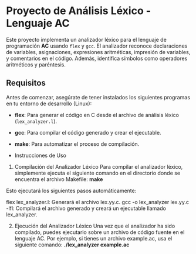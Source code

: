 # Proyecto de Análisis Léxico - Lenguaje AC

Este proyecto implementa un analizador léxico para el lenguaje de programación **AC** usando `flex` y `gcc`. El analizador reconoce declaraciones de variables, asignaciones, expresiones aritméticas, impresión de variables, y comentarios en el código. Además, identifica símbolos como operadores aritméticos y paréntesis.

## Requisitos

Antes de comenzar, asegúrate de tener instalados los siguientes programas en tu entorno de desarrollo (Linux):

- **flex**: Para generar el código en C desde el archivo de análisis léxico (`lex_analyzer.l`).
- **gcc**: Para compilar el código generado y crear el ejecutable.
- **make**: Para automatizar el proceso de compilación.

- Instrucciones de Uso
1. Compilación del Analizador Léxico
Para compilar el analizador léxico, simplemente ejecuta el siguiente comando en el directorio donde se encuentra el archivo Makefile:
**make**

Esto ejecutará los siguientes pasos automáticamente:

flex lex_analyzer.l: Generará el archivo lex.yy.c.
gcc -o lex_analyzer lex.yy.c -lfl: Compilará el archivo generado y creará un ejecutable llamado lex_analyzer.

2. Ejecución del Analizador Léxico
Una vez que el analizador ha sido compilado, puedes ejecutarlo sobre un archivo de código fuente en el lenguaje AC. Por ejemplo, si tienes un archivo example.ac, usa el siguiente comando:
**./lex_analyzer example.ac**

